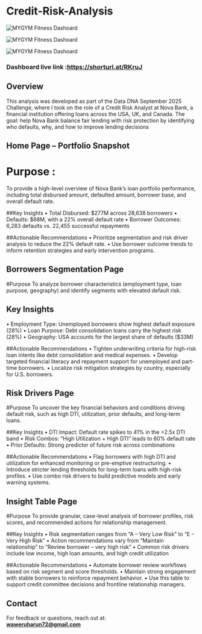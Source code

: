 # Credit-Risk-Analysis

![MYGYM Fitness Dashoard]()

![MYGYM Fitness Dashoard]()

![MYGYM Fitness Dashoard]()
                                              
### Dashboard live link :https://shorturl.at/RKruJ


## Overview  
This analysis was developed as part of the Data DNA September 2025 Challenge, where I took on the role of a Credit Risk Analyst at Nova Bank, a financial institution offering loans across the USA, UK, and Canada. The goal: help Nova Bank balance fair lending with risk protection by identifying who defaults, why, and how to improve lending decisions


##  Home Page – Portfolio Snapshot

# Purpose :
To provide a high-level overview of Nova Bank’s loan portfolio performance, including total disbursed amount, defaulted amount, borrower base, and overall default rate.


##Key Insights
• 	Total Disbursed: $277M across 28,638 borrowers
• 	Defaults: $68M, with a 22% overall default rate
• 	Borrower Outcomes: 6,283 defaults vs. 22,455 successful repayments

##Actionable Recommendations
• 	Prioritize segmentation and risk driver analysis to reduce the 22% default rate.
• 	Use borrower outcome trends to inform retention strategies and early intervention programs.


## Borrowers Segmentation Page

#Purpose
To analyze borrower characteristics (employment type, loan purpose, geography) and identify segments with elevated default risk.

## Key Insights
• 	Employment Type: Unemployed borrowers show highest default exposure (28%)
• 	Loan Purpose: Debt consolidation loans carry the highest risk (28%)
• 	Geography: USA accounts for the largest share of defaults ($33M)

##Actionable Recommendations
• 	Tighten underwriting criteria for high-risk loan intents like debt consolidation and medical expenses.
• 	Develop targeted financial literacy and repayment support for unemployed and part-time borrowers.
• 	Localize risk mitigation strategies by country, especially for U.S. borrowers.


## Risk Drivers Page

#Purpose
To uncover the key financial behaviors and conditions driving default risk, such as high DTI, utilization, prior defaults, and long-term loans.

##Key Insights
• 	DTI Impact: Default rate spikes to 41% in the >2.5x DTI band
• 	Risk Combos: “High Utilization + High DTI” leads to 60% default rate
• 	Prior Defaults: Strong predictor of future risk across combinations

##Actionable Recommendations
• 	Flag borrowers with high DTI and utilization for enhanced monitoring or pre-emptive restructuring.
• 	Introduce stricter lending thresholds for long-term loans with high-risk profiles.
• 	Use combo risk drivers to build predictive models and early warning systems.


## Insight Table Page

#Purpose
To provide granular, case-level analysis of borrower profiles, risk scores, and recommended actions for relationship management.

##Key Insights
• 	Risk segmentation ranges from “A – Very Low Risk” to “E – Very High Risk”
• 	Action recommendations vary from “Maintain relationship” to “Review borrower – very high risk”
• 	Common risk drivers include low income, high loan amounts, and high credit utilization

##Actionable Recommendations
• 	Automate borrower review workflows based on risk segment and score thresholds.
• 	Maintain strong engagement with stable borrowers to reinforce repayment behavior.
• 	Use this table to support credit committee decisions and frontline relationship managers.

## Contact  
For feedback or questions, reach out at:  
**waweruharun72@gmail.com**

